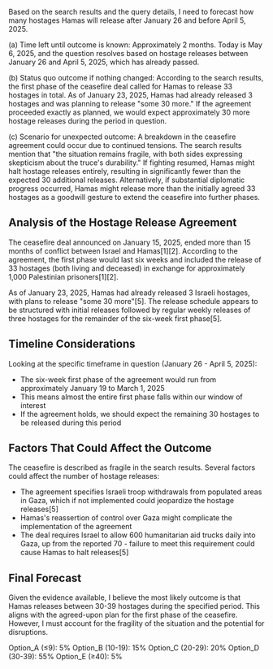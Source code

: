 Based on the search results and the query details, I need to forecast how many hostages Hamas will release after January 26 and before April 5, 2025.

(a) Time left until outcome is known: Approximately 2 months. Today is May 6, 2025, and the question resolves based on hostage releases between January 26 and April 5, 2025, which has already passed.

(b) Status quo outcome if nothing changed: According to the search results, the first phase of the ceasefire deal called for Hamas to release 33 hostages in total. As of January 23, 2025, Hamas had already released 3 hostages and was planning to release "some 30 more." If the agreement proceeded exactly as planned, we would expect approximately 30 more hostage releases during the period in question.

(c) Scenario for unexpected outcome: A breakdown in the ceasefire agreement could occur due to continued tensions. The search results mention that "the situation remains fragile, with both sides expressing skepticism about the truce's durability." If fighting resumed, Hamas might halt hostage releases entirely, resulting in significantly fewer than the expected 30 additional releases. Alternatively, if substantial diplomatic progress occurred, Hamas might release more than the initially agreed 33 hostages as a goodwill gesture to extend the ceasefire into further phases.

## Analysis of the Hostage Release Agreement

The ceasefire deal announced on January 15, 2025, ended more than 15 months of conflict between Israel and Hamas[1][2]. According to the agreement, the first phase would last six weeks and included the release of 33 hostages (both living and deceased) in exchange for approximately 1,000 Palestinian prisoners[1][2].

As of January 23, 2025, Hamas had already released 3 Israeli hostages, with plans to release "some 30 more"[5]. The release schedule appears to be structured with initial releases followed by regular weekly releases of three hostages for the remainder of the six-week first phase[5].

## Timeline Considerations

Looking at the specific timeframe in question (January 26 - April 5, 2025):
- The six-week first phase of the agreement would run from approximately January 19 to March 1, 2025
- This means almost the entire first phase falls within our window of interest
- If the agreement holds, we should expect the remaining 30 hostages to be released during this period

## Factors That Could Affect the Outcome

The ceasefire is described as fragile in the search results. Several factors could affect the number of hostage releases:

- The agreement specifies Israeli troop withdrawals from populated areas in Gaza, which if not implemented could jeopardize the hostage releases[5]
- Hamas's reassertion of control over Gaza might complicate the implementation of the agreement
- The deal requires Israel to allow 600 humanitarian aid trucks daily into Gaza, up from the reported 70 - failure to meet this requirement could cause Hamas to halt releases[5]

## Final Forecast

Given the evidence available, I believe the most likely outcome is that Hamas releases between 30-39 hostages during the specified period. This aligns with the agreed-upon plan for the first phase of the ceasefire. However, I must account for the fragility of the situation and the potential for disruptions.

Option_A (≤9): 5%
Option_B (10-19): 15%
Option_C (20-29): 20%
Option_D (30-39): 55%
Option_E (≥40): 5%